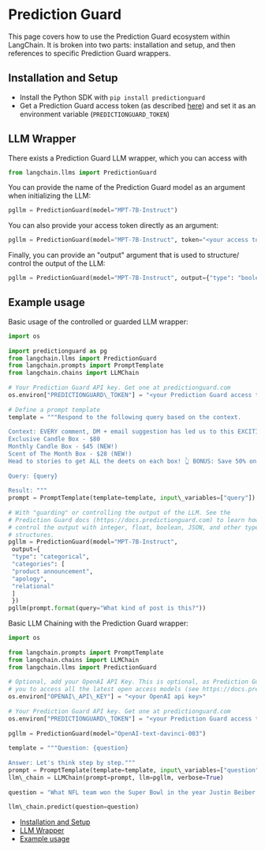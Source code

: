 # Prediction Guard

This page covers how to use the Prediction Guard ecosystem within LangChain.
It is broken into two parts: installation and setup, and then references to specific Prediction Guard wrappers.

## Installation and Setup[​](#installation-and-setup "Direct link to Installation and Setup")

- Install the Python SDK with `pip install predictionguard`
- Get a Prediction Guard access token (as described [here](https://docs.predictionguard.com/)) and set it as an environment variable (`PREDICTIONGUARD_TOKEN`)

## LLM Wrapper[​](#llm-wrapper "Direct link to LLM Wrapper")

There exists a Prediction Guard LLM wrapper, which you can access with

```python
from langchain.llms import PredictionGuard  

```

You can provide the name of the Prediction Guard model as an argument when initializing the LLM:

```python
pgllm = PredictionGuard(model="MPT-7B-Instruct")  

```

You can also provide your access token directly as an argument:

```python
pgllm = PredictionGuard(model="MPT-7B-Instruct", token="<your access token>")  

```

Finally, you can provide an "output" argument that is used to structure/ control the output of the LLM:

```python
pgllm = PredictionGuard(model="MPT-7B-Instruct", output={"type": "boolean"})  

```

## Example usage[​](#example-usage "Direct link to Example usage")

Basic usage of the controlled or guarded LLM wrapper:

```python
import os  
  
import predictionguard as pg  
from langchain.llms import PredictionGuard  
from langchain.prompts import PromptTemplate  
from langchain.chains import LLMChain  
  
# Your Prediction Guard API key. Get one at predictionguard.com  
os.environ["PREDICTIONGUARD\_TOKEN"] = "<your Prediction Guard access token>"  
  
# Define a prompt template  
template = """Respond to the following query based on the context.  
  
Context: EVERY comment, DM + email suggestion has led us to this EXCITING announcement! 🎉 We have officially added TWO new candle subscription box options! 📦  
Exclusive Candle Box - $80   
Monthly Candle Box - $45 (NEW!)  
Scent of The Month Box - $28 (NEW!)  
Head to stories to get ALL the deets on each box! 👆 BONUS: Save 50% on your first box with code 50OFF! 🎉  
  
Query: {query}  
  
Result: """  
prompt = PromptTemplate(template=template, input\_variables=["query"])  
  
# With "guarding" or controlling the output of the LLM. See the   
# Prediction Guard docs (https://docs.predictionguard.com) to learn how to   
# control the output with integer, float, boolean, JSON, and other types and  
# structures.  
pgllm = PredictionGuard(model="MPT-7B-Instruct",   
 output={  
 "type": "categorical",  
 "categories": [  
 "product announcement",   
 "apology",   
 "relational"  
 ]  
 })  
pgllm(prompt.format(query="What kind of post is this?"))  

```

Basic LLM Chaining with the Prediction Guard wrapper:

```python
import os  
  
from langchain.prompts import PromptTemplate  
from langchain.chains import LLMChain  
from langchain.llms import PredictionGuard  
  
# Optional, add your OpenAI API Key. This is optional, as Prediction Guard allows  
# you to access all the latest open access models (see https://docs.predictionguard.com)  
os.environ["OPENAI\_API\_KEY"] = "<your OpenAI api key>"  
  
# Your Prediction Guard API key. Get one at predictionguard.com  
os.environ["PREDICTIONGUARD\_TOKEN"] = "<your Prediction Guard access token>"  
  
pgllm = PredictionGuard(model="OpenAI-text-davinci-003")  
  
template = """Question: {question}  
  
Answer: Let's think step by step."""  
prompt = PromptTemplate(template=template, input\_variables=["question"])  
llm\_chain = LLMChain(prompt=prompt, llm=pgllm, verbose=True)  
  
question = "What NFL team won the Super Bowl in the year Justin Beiber was born?"  
  
llm\_chain.predict(question=question)  

```

- [Installation and Setup](#installation-and-setup)
- [LLM Wrapper](#llm-wrapper)
- [Example usage](#example-usage)
